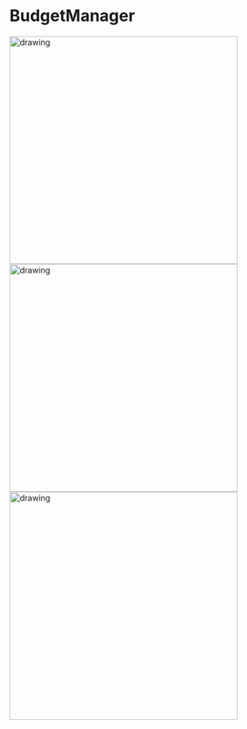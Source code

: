 # BudgetManager

<img src="https://user-images.githubusercontent.com/48948578/142148904-3c378160-3672-4f80-a6e3-3142e31a3afa.jpg" alt="drawing" width="400"/>

<!-- ![이름 없는 노트북-28](https://user-images.githubusercontent.com/48948578/142148904-3c378160-3672-4f80-a6e3-3142e31a3afa.jpg) -->

<img src="https://user-images.githubusercontent.com/48948578/142148920-239c11e7-5648-4dab-9061-85756c38071c.jpg" alt="drawing" width="400"/>
<img src="https://user-images.githubusercontent.com/48948578/142148922-2a508e32-745e-4740-b8d9-e4c4dd27bee9.jpgg" alt="drawing" width="400"/>
<!-- ![이름 없는 노트북-27](https://user-images.githubusercontent.com/48948578/142148920-239c11e7-5648-4dab-9061-85756c38071c.jpg) -->
<!-- ![이름 없는 노트북-25](https://user-images.githubusercontent.com/48948578/142148922-2a508e32-745e-4740-b8d9-e4c4dd27bee9.jpg) -->
